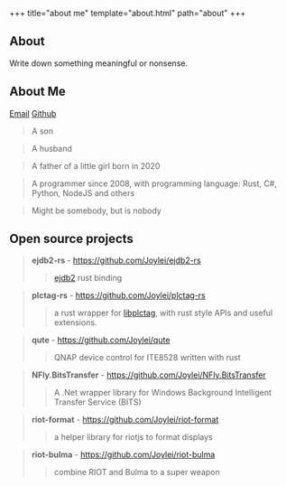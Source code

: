 +++
title="about me"
template="about.html"
path="about"
+++

## About 

Write down something meaningful or nonsense.

## About Me
[Email](mailto:leingliu@gmail.com) [Github](https://github.com/joylei/)

> A son

> A husband

> A father of a little girl born in 2020

> A programmer since 2008, with programming language: Rust, C#, Python, NodeJS and others

> Might be somebody, but is nobody

## Open source projects

> **ejdb2-rs** - <https://github.com/Joylei/ejdb2-rs>
>> [ejdb2](https://github.com/Softmotions/ejdb) rust binding

> **plctag-rs** - <https://github.com/Joylei/plctag-rs>
>> a rust wrapper for [libplctag](https://github.com/libplctag/libplctag), with rust style APIs and useful extensions.

>  **qute** - <https://github.com/Joylei/qute>
>> QNAP device control for ITE8528 written with rust

> **NFly.BitsTransfer** - <https://github.com/Joylei/NFly.BitsTransfer>
>> A .Net wrapper library for Windows Background Intelligent Transfer Service (BITS)

> **riot-format** - <https://github.com/Joylei/riot-format>
>> a helper library for riotjs to format displays

> **riot-bulma** - <https://github.com/Joylei/riot-bulma>
>> combine RIOT and Bulma to a super weapon
